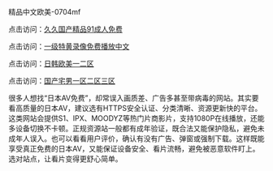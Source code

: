 精品中文欧美-0704mf

点击访问：<a href="https://vassv.pages.dev/">久久国产精品91成人免费</a>

点击访问：<a href="https://gsd-agv.pages.dev/">一级特黄录像免费播放中文</a>

点击访问：<a href="https://gda-c7m.pages.dev/">日韩欧美一二区</a>

点击访问：<a href="https://tfda.pages.dev/">国产宅男一区二区三区</a>

很多人想找“日本AV免费”，却常误入画质差、广告多甚至带病毒的网站。其实要看高质量的日本AV，建议选有HTTPS安全认证、分类清晰、资源更新快的平台。这类网站会提供S1、IPX、MOODYZ等热门片商影片，支持1080P在线播放，还能多设备切换不卡顿。正规资源站一般都有成年验证，既合法又能保护隐私，避免未成年人误入。也可以看看用户评价，确认有没有广告、弹窗或强制下载。这样既能享受真正免费的日本AV，又能保证设备安全、看片流畅，避免被恶意软件盯上。选对站点，让看片变得更舒心简单。

<span style="display:none;">[Canonical link](https://github.com/dd20250704/dd08 ）</span>
